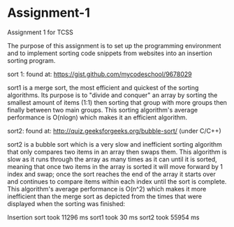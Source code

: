 # Assignment-1
Assignment 1 for TCSS

The purpose of this assignment is to set up the programming environment and to implement sorting code snippets from websites into an insertion sorting program.

sort 1: found at: https://gist.github.com/mycodeschool/9678029

sort1 is a merge sort, the most efficient and quickest of the sorting algorithms. Its purpose is to "divide and conquer" an array by sorting the smallest amount of items (1:1) then sorting that group with more groups then finally between two main groups. This sorting algorithm's average performance is O(nlogn) which makes it an efficient algorithm.

sort2: found at: http://quiz.geeksforgeeks.org/bubble-sort/ (under C/C++)

sort2 is a bubble sort which is a very slow and inefficient sorting algorithm that only compares two items in an array then swaps them. This algorithm is slow as it runs through the array as many times as it can until it is sorted, meaning that once two items in the array is sorted it will move forward by 1 index and swap; once the sort reaches the end of the array it starts over and continues to compare items within each index until the sort is complete. This algorithm's average performance is O(n^2) which makes it more inefficient than the merge sort as depicted from the times that were displayed when the sorting was finished:

Insertion sort took 11296 ms
sort1 took 30 ms
sort2 took 55954 ms

